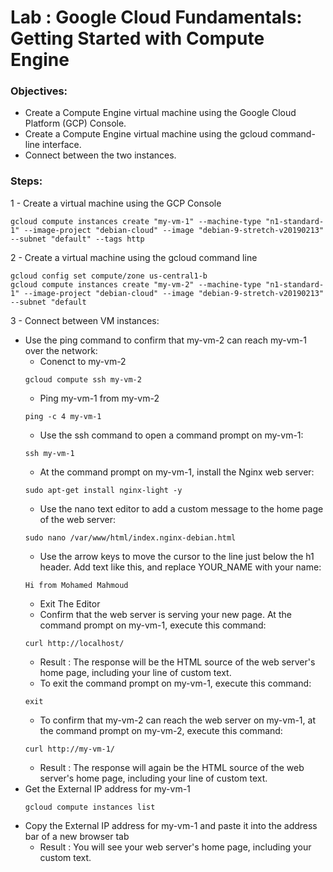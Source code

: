 # Lab : Google Cloud Fundamentals: Getting Started with Compute Engine
### Objectives:
- Create a Compute Engine virtual machine using the Google Cloud Platform (GCP) Console.
- Create a Compute Engine virtual machine using the gcloud command-line interface.
- Connect between the two instances.

### Steps:
1 - Create a virtual machine using the GCP Console
 ```
 gcloud compute instances create "my-vm-1" --machine-type "n1-standard-1" --image-project "debian-cloud" --image "debian-9-stretch-v20190213" --subnet "default" --tags http
```
2 - Create a virtual machine using the gcloud command line
  ```
  gcloud config set compute/zone us-central1-b
  gcloud compute instances create "my-vm-2" --machine-type "n1-standard-1" --image-project "debian-cloud" --image "debian-9-stretch-v20190213" --subnet "default
  ```
3 - Connect between VM instances:
- Use the ping command to confirm that my-vm-2 can reach my-vm-1 over the network:
  - Conenct to my-vm-2
  ```
  gcloud compute ssh my-vm-2
  ```
  - Ping my-vm-1 from my-vm-2
  ```
  ping -c 4 my-vm-1
  ```
  - Use the ssh command to open a command prompt on my-vm-1:
  ```
  ssh my-vm-1
  ```
  - At the command prompt on my-vm-1, install the Nginx web server:
  ```
  sudo apt-get install nginx-light -y
  ```
  - Use the nano text editor to add a custom message to the home page of the web server:
  ```
  sudo nano /var/www/html/index.nginx-debian.html
  ```
  - Use the arrow keys to move the cursor to the line just below the h1 header. Add text like this, and replace YOUR_NAME with your name:
   ```
   Hi from Mohamed Mahmoud
   ```
   - Exit The Editor
   - Confirm that the web server is serving your new page. At the command prompt on my-vm-1, execute this command:
   ```
   curl http://localhost/
   ```
   - Result : The response will be the HTML source of the web server's home page, including your line of custom text.
   - To exit the command prompt on my-vm-1, execute this command:
   ```
   exit
   ```
   - To confirm that my-vm-2 can reach the web server on my-vm-1, at the command prompt on my-vm-2, execute this command:
   ```
   curl http://my-vm-1/
   ```
   - Result : The response will again be the HTML source of the web server's home page, including your line of custom text.
 - Get the External IP address for my-vm-1
   ```
   gcloud compute instances list
   ```
 - Copy the External IP address for my-vm-1 and paste it into the address bar of a new browser tab
   - Result : You will see your web server's home page, including your custom text.
